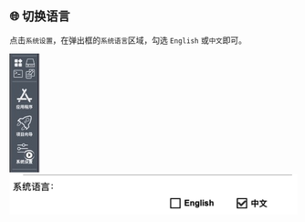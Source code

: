 ## 🌐 切换语言

点击`系统设置`，在弹出框的`系统语言`区域，勾选 `English` 或`中文`即可。

<div>
    <img src="../assets/language1_cn.jpg" alt="language1" />
    <img src="../assets/language2_cn.jpg" alt="language2" />
</div>





